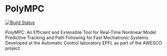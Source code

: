 # PolyMPC

[![Build Status](https://travis-ci.com/LA-EPFL/polympc.svg?branch=experimental)](https://travis-ci.com/LA-EPFL/polympc)

PolyMPC: An Efficient and Extensible Tool for Real-Time Nonlinear Model Predictive Tracking and Path Following for Fast Mechatronic Systems. Developed at the Automatic Control laboratory EPFL as part of the AWESCO project.
